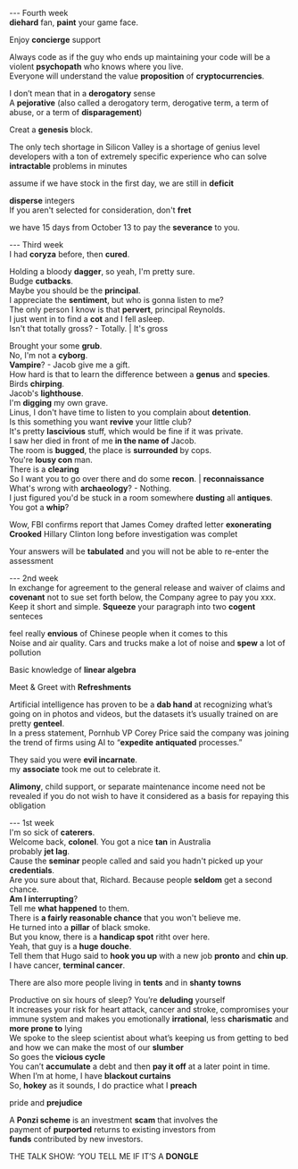 
--- Fourth week  
**diehard** fan, **paint** your game face.  
  
Enjoy **concierge** support  
  
Always code as if the guy who ends up maintaining your code will be a violent **psychopath** who knows where you live.  
Everyone will understand the value **proposition** of **cryptocurrencies**.  
  
I don’t mean that in a **derogatory** sense  
A **pejorative** (also called a derogatory term, derogative term, a term of abuse, or a term of **disparagement**)  
  
Creat a **genesis** block.  
  
The only tech shortage in Silicon Valley is a shortage of genius level developers with a ton of extremely specific experience who can solve **intractable** problems in minutes  
  
assume if we have stock in the first day, we are still in **deficit**  
  
**disperse** integers  
If you aren't selected for consideration, don't **fret**  
  
we have 15 days from October 13 to pay the **severance** to you.  
  
  
--- Third week  
I had **coryza** before, then **cured**.  
  
Holding a bloody **dagger**, so yeah, I'm pretty sure.  
Budge **cutbacks**.  
Maybe you should be the **principal**.  
I appreciate the **sentiment**, but who is gonna listen to me?  
The only person I know is that **pervert**, principal Reynolds.  
I just went in to find a **cot** and I fell asleep.  
Isn't that totally gross?  - Totally. | It's gross  
  
Brought your some **grub**.  
No, I'm not a **cyborg**.  
**Vampire**? - Jacob give me a gift.  
How hard is that to learn the difference between a **genus** and **species**.  
Birds **chirping**.  
Jacob's **lighthouse**.  
I'm **digging** my own grave.  
Linus, I don't have time to listen to you complain about **detention**.  
Is this something you want **revive** your little club?  
It's pretty **lascivious** stuff, which would be fine if it was private.  
I saw her died in front of me **in the name of** Jacob.  
The room is **bugged**, the place is **surrounded** by cops.  
You're **lousy con** man.  
There is a **clearing**  
So I want you to go over there and do some **recon**. | **reconnaissance**  
What's wrong with **archaeology**?  - Nothing.  
I just figured you'd be stuck in a room somewhere **dusting** all **antiques**.  
You got a **whip**?  
  
  
Wow, FBI confirms report that James Comey drafted letter **exonerating** **Crooked** Hillary Clinton long before investigation was complet  
  
Your answers will be **tabulated** and you will not be able to re-enter the assessment  
  
--- 2nd week  
In exchange for agreement to the general release and waiver of claims and **covenant** not to sue set forth below, the Company agree to pay you xxx.  
Keep it short and simple. **Squeeze** your paragraph into two **cogent** senteces  
  
feel really **envious** of Chinese people when it comes to this  
Noise and air quality. Cars and trucks make a lot of noise and **spew** a lot of pollution  
  
Basic knowledge of **linear algebra**  
  
Meet & Greet with **Refreshments**  
  
Artificial intelligence has proven to be a **dab hand** at recognizing what’s going on in photos and videos, but the datasets it’s usually trained on are pretty **genteel**.  
In a press statement, Pornhub VP Corey Price said the company was joining the trend of firms using AI to “**expedite** **antiquated** processes.”  
  
They said you were **evil incarnate**.  
my **associate** took me out to celebrate it.  
  
**Alimony**, child support, or separate maintenance income need not be revealed if you do not wish to have it considered as a basis for repaying this obligation  
  
--- 1st week  
I'm so sick of **caterers**.  
Welcome back, **colonel**. You got a nice **tan** in Australia  
probably **jet lag**.  
Cause the **seminar** people called and said you hadn't picked up your **credentials**.  
Are you sure about that, Richard. Because people **seldom** get a second chance.  
**Am I interrupting**?  
Tell me **what happened** to them.  
There is **a fairly reasonable chance** that you won't believe me.  
He turned into a **pillar** of black smoke.  
But you know, there is a **handicap spot** ritht over here.  
Yeah, that guy is a **huge douche**.  
Tell them that Hugo said to **hook you up** with a new job **pronto** and **chin up**.  
I have cancer, **terminal cancer**.  
  
There are also more people living in **tents** and in **shanty towns**  
  
Productive on six hours of sleep? You’re **deluding** yourself  
It increases your risk for heart attack, cancer and stroke, compromises your immune system and makes you emotionally **irrational**, less **charismatic** and **more prone to** lying  
We spoke to the sleep scientist about what’s keeping us from getting to bed and how we can make the most of our **slumber**  
So goes the **vicious cycle**  
You can’t **accumulate** a debt and then **pay it off** at a later point in time.  
When I’m at home, I have **blackout curtains**  
So, **hokey** as it sounds, I do practice what I **preach**  
  
pride and **prejudice**  
  
A **Ponzi scheme** is an investment **scam** that involves the  
payment of **purported** returns to existing investors from  
**funds** contributed by new investors.  
  
THE TALK SHOW: ‘YOU TELL ME IF IT’S A **DONGLE**  
  
